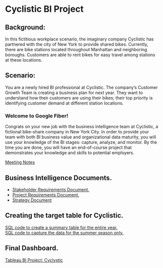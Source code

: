 # Cyclistic BI Project

## Background: 

In this fictitious workplace scenario, the imaginary company Cyclistic has partnered with the city of New York to provide shared bikes. Currently, there are bike stations located throughout Manhattan and neighboring boroughs. Customers are able to rent bikes for easy travel among stations at these locations.

## Scenario:

You are a newly hired BI professional at Cyclistic. The company’s Customer Growth Team is creating a business plan for next year. They want to understand how their customers are using their bikes; their top priority is identifying customer demand at different station locations.

### Welcome to Google Fiber! 
Congrats on your new job with the business intelligence team at Cyclistic, a fictional bike-share company in New York City. In order to provide your team with both BI business value and organizational data maturity, you will use your knowledge of the BI stages: capture, analyze, and monitor. By the time you are done, you will have an end-of-course project that demonstrates your knowledge and skills to potential employers.

[Meeting Notes](https://github.com/Roccodrilosky/Cyclistic-BI/blob/main/Meeting%20Notes.md)

## Business Intelligence Documents.

- [Stakeholder Requirements Document.](https://github.com/Roccodrilosky/Cyclistic-BI/blob/main/Cyclistic%20-%20Stakeholder%20Requirements%20Document.pdf)
- [Project Requirements Document.](https://github.com/Roccodrilosky/Cyclistic-BI/blob/main/Cyclistic%20-%20Project%20Requirements%20Document.pdf)
- [Strategy Document](https://github.com/Roccodrilosky/Cyclistic-BI/blob/main/Cyclistic%20-%20Strategy%20Document.pdf)

## Creating the target table for Cyclistic.

[SQL code to create a summary table for the entire year.](https://github.com/Roccodrilosky/Cyclistic-BI/blob/main/entire_year.sql)  
[SQL code to capture the data for the summer season only.](https://github.com/Roccodrilosky/Cyclistic-BI/blob/main/summer_season.sql)

## Final Dashboard.

[Tableau BI Project: Cyclystic](https://public.tableau.com/app/profile/rodrigo.gq/viz/BIProject-Cyclistic/SummerTrends)
